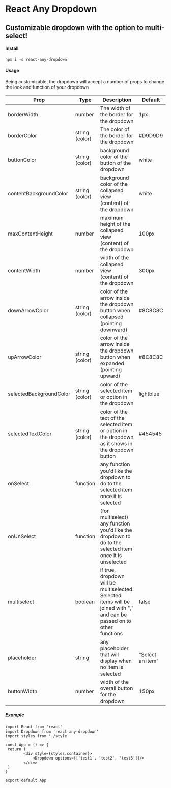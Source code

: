 # React Any Dropdown
## Customizable dropdown with the option to multi-select!

#### Install
```npm i -s react-any-dropdown```

#### Usage
Being customizable, the dropdown will accept a number of props to change the look and function of your dropdown

| Prop | Type | Description | Default |
| ---- | ---- | -----------------------------| --------|
| borderWidth | number | The width of the border for the dropdown | 1px
| borderColor | string (color) | The color of the border for the dropdown | #D9D9D9 
| buttonColor | string (color) | background color of the button of the dropdown | white
| contentBackgroundColor | string (color) | background color of the collapsed view (content) of the dropdown | white 
| maxContentHeight | number | maximum height of the collapsed view (content) of the dropdown | 100px
| contentWidth | number | width of the collapsed view (content) of the dropdown | 300px
| downArrowColor | string (color) | color of the arrow inside the dropdown button when collapsed (pointing downward) | #8C8C8C
| upArrowColor | string (color) | color of the arrow inside the dropdown button when expanded (pointing upward) | #8C8C8C
| selectedBackgroundColor | string (color) | color of the selected item or option in the dropdown | lightblue
| selectedTextColor | string (color) | color of the text of the selected item or option in the dropdown as it shows in the dropdown button | #454545
| onSelect | function | any function you'd like the dropdown to do to the selected item once it is selected
| onUnSelect | function | (for multiselect) any function you'd like the dropdown to do to the selected item once it is unselected
| multiselect | boolean | if true, dropdown will be multiselected. Selected items will be joined with "," and can be passed on to other functions | false
| placeholder | string | any placeholder that will display when no item is selected | "Select an item"
| buttonWidth | number | width of the overall button for the dropdown | 150px

##### Example
```
import React from 'react'
import Dropdown from 'react-any-dropdown'
import styles from './style'

const App = () => {
 return (
		<div style={styles.container}>
			<Dropdown options={['test1', 'test2', 'test3']}/>
		</div>
 )
}

export default App
```
